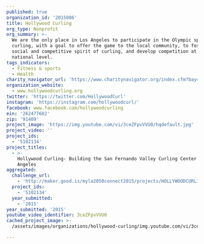 ```yaml
---
published: true
organization_id: '2015086'
title: Hollywood Curling
org_type: Nonprofit
org_summary: >-
  We are the only place in Los Angeles to participate in the Olympic sport of
  curling, with a goal to offer the game to the local community, to foster the
  social and competitive spirit of curling, and develop competition at a local &
  national level.
tags_indicators:
  - Fitness & sports
  - Health
charity_navigator_url: 'https://www.charitynavigator.org/index.cfm?bay=search.profile&ein=262477682'
organization_website:
  - www.hollywoodcurling.org
twitter: 'https://twitter.com/HollywoodCurl'
instagram: 'https://instagram.com/hollywoodcurl/'
facebook: www.facebook.com/hollywoodcurling
ein: '262477682'
zip: '91409'
project_image: 'https://img.youtube.com/vi/3ceZFpvVVU0/hqdefault.jpg'
project_video: ''
project_ids:
  - '5102134'
project_titles:
  - >-
    Hollywood Curling- Building the San Fernando Valley Curling Center in Los
    Angeles
aggregated:
  challenge_url:
    - 'http://maker.good.is/myla2050connect2015/projects/HOLLYWOODCURLING.html'
  project_ids:
    - '5102134'
  year_submitted:
    - '2015'
year_submitted: '2015'
youtube_video_identifier: 3ceZFpvVVU0
cached_project_image: >-
  /assets/images/organizations/hollywood-curling/img.youtube.com/vi/3ceZFpvVVU0/hqdefault.jpg

---
```

